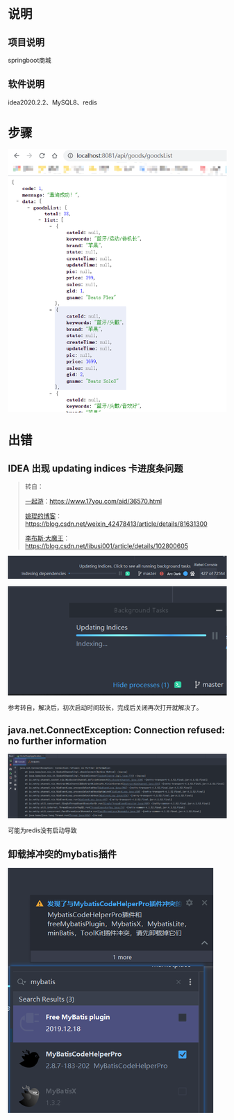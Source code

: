 # 说明

## 项目说明

springboot商城

## 软件说明

idea2020.2.2、MySQL8、redis

# 步骤

![image-20201026130455966](images/image-20201026130455966.png)

# 出错

## IDEA 出现 updating indices 卡进度条问题

> 转自：
>
> [一起游](https://www.17you.com/)：https://www.17you.com/aid/36570.html
>
> [姚琨的博客](https://me.csdn.net/weixin_42478413)：https://blog.csdn.net/weixin_42478413/article/details/81631300
>
> [李布斯·大魔王](https://me.csdn.net/libusi001)：https://blog.csdn.net/libusi001/article/details/102800605

![image-20201026111707152](images/image-20201026111707152.png)

![image-20201026105925033](images/image-20201026105925033.png)

参考转自，解决后，初次启动时间较长，完成后关闭再次打开就解决了。

## java.net.ConnectException: Connection refused: no further information

![image-20201026130310634](images/image-20201026130310634.png)

可能为redis没有启动导致

## 卸载掉冲突的mybatis插件

![image-20201026140208011](images/image-20201026140208011.png)



